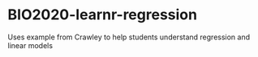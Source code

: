 # BIO2020-learnr-regression

Uses example from Crawley to help students understand regression and linear models
